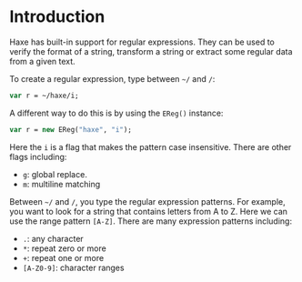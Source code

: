 # Introduction

Haxe has built-in support for regular expressions. They can be used to verify the format of a string, transform a string or extract some regular data from a given text.

To create a regular expression, type between `~/` and `/`:

```haxe
var r = ~/haxe/i;
```

A different way to do this is by using the `EReg()` instance:

```haxe
var r = new EReg("haxe", "i");
```

Here the `i` is a flag that makes the pattern case insensitive. There are other flags including:

- `g`: global replace.
- `m`: multiline matching

Between `~/` and `/`, you type the regular expression patterns. For example, you want to look for a string that contains letters from A to Z. Here we can use the range pattern `[A-Z]`. There are many expression patterns including:

- `.`: any character
- `*`: repeat zero or more
- `+`: repeat one or more
- `[A-Z0-9]`: character ranges
